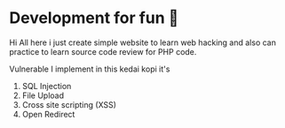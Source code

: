 # Development for fun :metal:   

Hi All here i just create simple website to learn web hacking and also can practice to learn source code review for PHP code. 
 
Vulnerable I implement in this kedai kopi it's
1. SQL Injection
2. File Upload 
3. Cross site scripting (XSS)
4. Open Redirect

